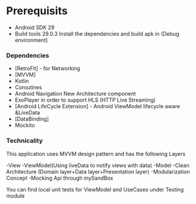 


# Prerequisits

  - Android SDK 29
  - Build tools 29.0.3
Install the dependencies and build apk in (Debug environment)
### Dependencies

* [RetroFit] - for Networking
* [MVVM]
* Kotlin
* Coroutines
* Android Navigation New Architecture component
* ExoPlayer in order to support HLS (HTTP Live Streaming)
* [Android LifeCycle Extension] - Android ViewModel lifecycle aware &LiveData
* [DataBinding]
* Mockito
### Technicality

This application uses MVVM design pattern and has the following Layers

-View
-ViewModel(Using liveData to notify views with data)
-Model 
-Clean Architecture (Domain layer+Data layer+Presentation layer)
-Modularization Concept
-Mocking Api through mySandBox

You can find local unit tests for ViewModel and UseCases under Testing module
